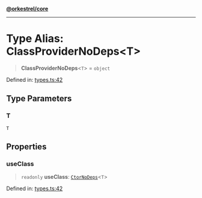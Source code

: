 [**@orkestrel/core**](../index.md)

***

# Type Alias: ClassProviderNoDeps\<T\>

> **ClassProviderNoDeps**\<`T`\> = `object`

Defined in: [types.ts:42](https://github.com/orkestrel/core/blob/4aab0d299da5f30a0c75f3eda95d1b02f821688d/src/types.ts#L42)

## Type Parameters

### T

`T`

## Properties

### useClass

> `readonly` **useClass**: [`CtorNoDeps`](CtorNoDeps.md)\<`T`\>

Defined in: [types.ts:42](https://github.com/orkestrel/core/blob/4aab0d299da5f30a0c75f3eda95d1b02f821688d/src/types.ts#L42)
